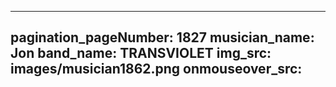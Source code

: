------
pagination_pageNumber: 1827
musician_name: Jon
band_name: TRANSVIOLET
img_src: images/musician1862.png
onmouseover_src: 
------